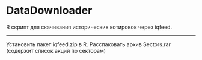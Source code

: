 DataDownloader
======

R скрипт для скачивания исторических котировок через iqfeed.


-------------

Установить пакет iqfeed.zip в R.
Расспаковать архив Sectors.rar (содержит список акций по секторам)
